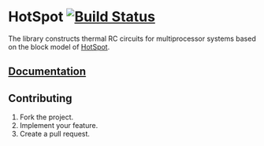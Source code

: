 # HotSpot [![Build Status][travis-svg]][travis-url]

The library constructs thermal RC circuits for multiprocessor systems based on
the block model of [HotSpot][1].

## [Documentation][docs]

## Contributing

1. Fork the project.
2. Implement your feature.
3. Create a pull request.

[1]: http://lava.cs.virginia.edu/HotSpot/

[travis-svg]: https://travis-ci.org/stainless-steel/hotspot.svg?branch=master
[travis-url]: https://travis-ci.org/stainless-steel/hotspot
[docs]: https://stainless-steel.github.io/hotspot
